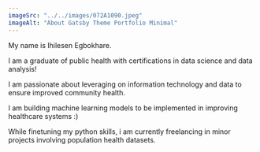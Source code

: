 ```yaml
---
imageSrc: "../../images/072A1090.jpeg"
imageAlt: "About Gatsby Theme Portfolio Minimal"
---
```


My name is Ihilesen Egbokhare. 

I am a graduate of public health with certifications in data science and data analysis!

I am passionate about leveraging on information technology and data to ensure improved community health.

I am building machine learning models to be implemented in improving healthcare systems :)

While finetuning my python skills, i am currently freelancing in minor projects involving population health datasets.
